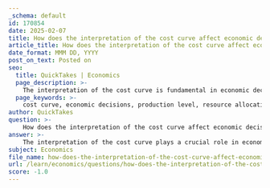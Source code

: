```yaml
---
_schema: default
id: 170854
date: 2025-02-07
title: How does the interpretation of the cost curve affect economic decisions?
article_title: How does the interpretation of the cost curve affect economic decisions?
date_format: MMM DD, YYYY
post_on_text: Posted on
seo:
  title: QuickTakes | Economics
  page_description: >-
    The interpretation of the cost curve is fundamental in economic decision-making, influencing production levels, resource allocation, and strategic planning to maximize benefits while minimizing costs.
  page_keywords: >-
    cost curve, economic decisions, production level, resource allocation, cost behavior, marginal analysis, cost-benefit comparison, trade-offs, long-term planning, optimal production
author: QuickTakes
question: >-
    How does the interpretation of the cost curve affect economic decisions?
answer: >-
    The interpretation of the cost curve plays a crucial role in economic decisions, particularly in determining the optimal level of production and resource allocation. Here are several key aspects of how the cost curve influences economic decisions:\n\n1. **Understanding Cost Behavior**: The cost curve typically slopes upwards, indicating that as production increases, total costs also rise. This relationship helps businesses understand how costs behave at different levels of output, allowing them to anticipate the financial implications of scaling production.\n\n2. **Optimal Production Level**: By analyzing the cost curve, businesses can identify the optimal level of production that minimizes costs while maximizing output. This is often represented graphically where the average cost is plotted against the quantity produced. The point at which the average cost is minimized is critical for decision-making, as it indicates the most efficient production level.\n\n3. **Marginal Analysis**: The cost curve is integral to marginal analysis, which involves comparing marginal costs and marginal benefits. The marginal cost is the additional cost incurred from producing one more unit of a good. Decision-makers use this information to evaluate whether the additional output will yield sufficient benefits to justify the extra costs. If the marginal benefit exceeds the marginal cost, it is economically advantageous to increase production.\n\n4. **Cost-Benefit Comparison**: The graphical representation of costs and benefits allows for a clear comparison between the cost curve and the benefit curve. The optimal point on this graph is where the difference between the benefit curve and the cost curve is maximized. This point indicates the most favorable decision, guiding businesses on whether to proceed with a project or investment.\n\n5. **Trade-offs and Resource Allocation**: The cost curve helps illustrate the trade-offs involved in resource allocation. By understanding the costs associated with different levels of production, businesses can make informed decisions about how to allocate resources effectively to achieve the best possible outcomes.\n\n6. **Long-term Planning**: The insights gained from the cost curve can also inform long-term strategic planning. By projecting future costs based on current trends, businesses can make decisions that align with their financial goals and market conditions.\n\nIn summary, the interpretation of the cost curve is essential for making informed economic decisions. It provides valuable insights into cost behavior, optimal production levels, and the trade-offs involved in resource allocation, ultimately guiding businesses toward maximizing benefits while minimizing costs.
subject: Economics
file_name: how-does-the-interpretation-of-the-cost-curve-affect-economic-decisions.md
url: /learn/economics/questions/how-does-the-interpretation-of-the-cost-curve-affect-economic-decisions
score: -1.0
---
```


&nbsp;